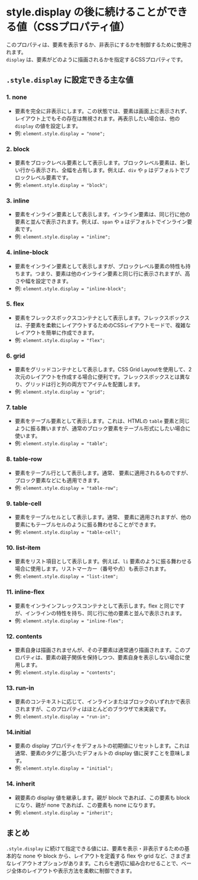 # style.display の後に続けることができる値（CSSプロパティ値）
このプロパティは、要素を表示するか、非表示にするかを制御するために使用されます。  
`display` は、要素がどのように描画されるかを指定するCSSプロパティです。

## `.style.display` に設定できる主な値
### 1. none

- 要素を完全に非表示にします。この状態では、要素は画面上に表示されず、レイアウト上でもその存在は無視されます。再表示したい場合は、他の `display` の値を設定します。
- 例: `element.style.display = "none";`
### 2. block

- 要素をブロックレベル要素として表示します。ブロックレベル要素は、新しい行から表示され、全幅を占有します。例えば、`div` や `p` はデフォルトでブロックレベル要素です。
- 例: `element.style.display = "block";`
### 3. inline

- 要素をインライン要素として表示します。インライン要素は、同じ行に他の要素と並んで表示されます。例えば、`span` や `a` はデフォルトでインライン要素です。
- 例: `element.style.display = "inline";`
### 4. inline-block

- 要素をインライン要素として表示しますが、ブロックレベル要素の特性も持ちます。つまり、要素は他のインライン要素と同じ行に表示されますが、高さや幅を設定できます。
- 例: `element.style.display = "inline-block";`
### 5. flex

- 要素をフレックスボックスコンテナとして表示します。フレックスボックスは、子要素を柔軟にレイアウトするためのCSSレイアウトモードで、複雑なレイアウトを簡単に作成できます。
- 例: `element.style.display = "flex";`
### 6. grid

- 要素をグリッドコンテナとして表示します。CSS Grid Layoutを使用して、2次元のレイアウトを作成する場合に便利です。フレックスボックスとは異なり、グリッドは行と列の両方でアイテムを配置します。
- 例: `element.style.display = "grid";`
### 7. table

- 要素をテーブル要素として表示します。これは、HTMLの `table` 要素と同じように振る舞いますが、通常のブロック要素をテーブル形式にしたい場合に使います。
- 例: `element.style.display = "table";`
### 8. table-row

- 要素をテーブル行として表示します。通常、<tr> 要素に適用されるものですが、ブロック要素などにも適用できます。
- 例: `element.style.display = "table-row";`
### 9. table-cell

- 要素をテーブルセルとして表示します。通常、<td> 要素に適用されますが、他の要素にもテーブルセルのように振る舞わせることができます。
- 例: `element.style.display = "table-cell";`
### 10. list-item

- 要素をリスト項目として表示します。例えば、`li` 要素のように振る舞わせる場合に使用します。リストマーカー（番号や点）も表示されます。
- 例: `element.style.display = "list-item";`
### 11. inline-flex

- 要素をインラインフレックスコンテナとして表示します。flex と同じですが、インラインの特性を持ち、同じ行に他の要素と並んで表示されます。
- 例: `element.style.display = "inline-flex";`
### 12. contents

- 要素自身は描画されませんが、その子要素は通常通り描画されます。このプロパティは、要素の親子関係を保持しつつ、要素自身を表示しない場合に使用します。
- 例: `element.style.display = "contents";`
### 13. run-in

- 要素のコンテキストに応じて、インラインまたはブロックのいずれかで表示されますが、このプロパティはほとんどのブラウザで未実装です。
- 例: `element.style.display = "run-in";`
### 14.initial

- 要素の display プロパティをデフォルトの初期値にリセットします。これは通常、要素のタグに基づいたデフォルトの display 値に戻すことを意味します。
- 例: `element.style.display = "initial";`
### 14. inherit

- 親要素の display 値を継承します。親が block であれば、この要素も block になり、親が none であれば、この要素も none になります。
- 例: `element.style.display = "inherit";`
## まとめ
`.style.display` に続けて指定できる値には、要素を表示・非表示するための基本的な none や block から、レイアウトを定義する flex や grid など、さまざまなレイアウトオプションがあります。これらを適切に組み合わせることで、ページ全体のレイアウトや表示方法を柔軟に制御できます。










